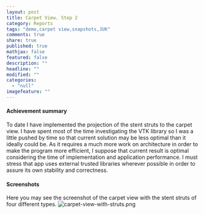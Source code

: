 ```yaml
---
layout: post
title: Carpet View. Step 2
category: Reports
tags: "demo,carpet view,snapshots,JUK"
comments: true
share: true
published: true
mathjax: false
featured: false
description: ""
headline: ""
modified: ""
categories: 
  - "null"
imagefeature: ""
---
```


#### Achievement summary

To date I have implemented the projection of the stent struts to the carpet view. I have spent most of the time investigating the VTK library so I was a little pushed by time so that current solution may be less optimal than it ideally could be. As it requires a much more work on architecture in order to make the program more efficient, I suppose that current result is optimal considering the time of implementation and application performance. I must stress that app uses external trusted libraries wherever possible in order to assure its own stability and correctness.

#### Screenshots

Here you may see the screenshot of the carpet view with the stent struts of four different types.
![carpet-view-with-struts.png]({{site.baseurl}}/images/carpet-view-with-struts.png)

